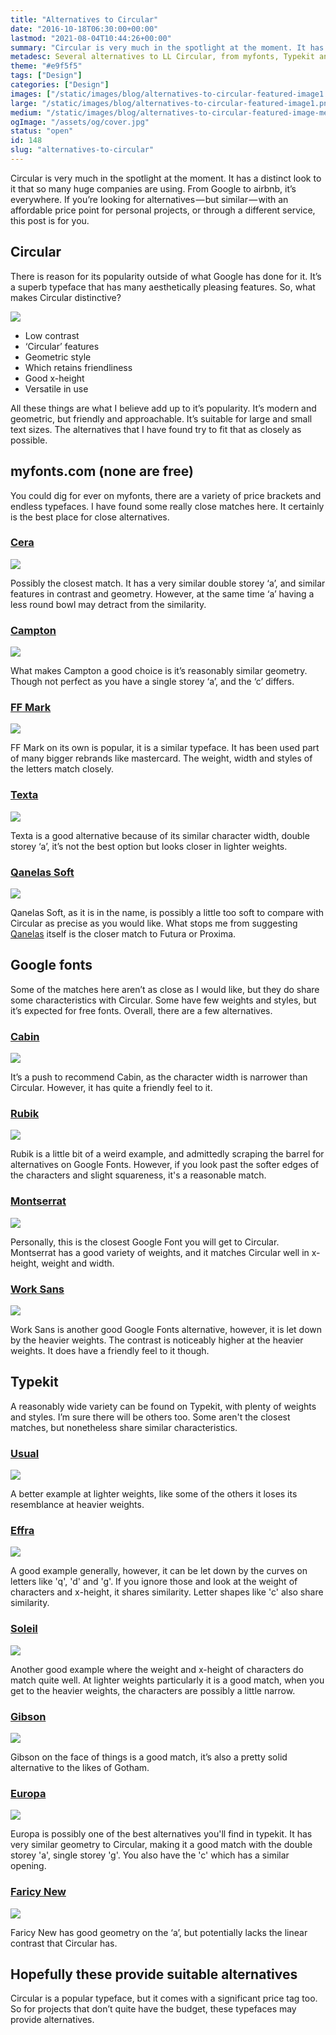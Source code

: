 ```yaml
---
title: "Alternatives to Circular"
date: "2016-10-18T06:30:00+00:00"
lastmod: "2021-08-04T10:44:26+00:00"
summary: "Circular is very much in the spotlight at the moment. It has a distinct look to it that so many huge companies are using. From Google to airbnb, it’s everywhere. If you’re looking for alternatives, with different prices and through a different service, this post is for you."
metadesc: Several alternatives to LL Circular, from myfonts, Typekit and Google Fonts. If you're looking for something cheaper or on a third party service, you will find something here."
theme: "#e9f5f5"
tags: ["Design"]
categories: ["Design"]
images: ["/static/images/blog/alternatives-to-circular-featured-image1.png"]
large: "/static/images/blog/alternatives-to-circular-featured-image1.png"
medium: "/static/images/blog/alternatives-to-circular-featured-image-medium1.png"
ogImage: "/assets/og/cover.jpg"
status: "open"
id: 148
slug: "alternatives-to-circular"
---
```


Circular is very much in the spotlight at the moment. It has a distinct look to it that so many huge companies are using. From Google to airbnb, it’s everywhere. If you’re looking for alternatives — but similar — with an affordable price point for personal projects, or through a different service, this post is for you.

## Circular
There is reason for its popularity outside of what Google has done for it. It’s a superb typeface that has many aesthetically pleasing features. So, what makes Circular distinctive? 

<Image src="/static/images/blog/alternatives-to-circular-circular.png" width={738} height={492} />

- Low contrast
- ‘Circular’ features
- Geometric style
- Which retains friendliness
- Good x-height
- Versatile in use

All these things are what I believe add up to it’s popularity. It’s modern and geometric, but friendly and approachable. It’s suitable for large and small text sizes. The alternatives that I have found try to fit that as closely as possible.

## myfonts.com (none are free)
You could dig for ever on myfonts, there are a variety of price brackets and endless typefaces. I have found some really close matches here. It certainly is the best place for close alternatives.

### [Cera](http://www.myfonts.com/fonts/typemates/cera/)

[<Image src="/static/images/blog/alternatives-to-circular-cera.png" width={738} height={492} />](http://www.myfonts.com/fonts/typemates/cera/)

Possibly the closest match. It has a very similar double storey ‘a’, and similar features in contrast and geometry. However, at the same time ‘a’ having a less round bowl may detract from the similarity.

### [Campton](http://www.myfonts.com/fonts/rene-bieder/campton/)

[<Image src="/static/images/blog/alternatives-to-circular-campton.png" width={738} height={492}/>](http://www.myfonts.com/fonts/rene-bieder/campton/)

What makes Campton a good choice is it’s reasonably similar geometry. Though not perfect as you have a single storey ‘a’, and the ‘c’ differs.

### [FF Mark](http://www.myfonts.com/fonts/fontfont/mark/)

[<Image src="/static/images/blog/alternatives-to-circular-mark.png" width={738} height={492} />](http://www.myfonts.com/fonts/fontfont/mark/)

FF Mark on its own is popular, it is a similar typeface. It has been used part of many bigger rebrands like mastercard. The weight, width and styles of the letters match closely.

### [Texta](http://www.myfonts.com/fonts/latinotype/texta/)

[<Image src="/static/images/blog/alternatives-to-circular-texta.png" width={738} height={492} />](http://www.myfonts.com/fonts/latinotype/texta/)

Texta is a good alternative because of its similar character width, double storey ‘a’, it’s not the best option but looks closer in lighter weights.

### [Qanelas Soft](http://www.myfonts.com/fonts/radomir-tinkov/qanelas-soft/)

[<Image src="/static/images/blog/alternatives-to-circular-quanelas.png" width={738} height={492} />](http://www.myfonts.com/fonts/radomir-tinkov/qanelas-soft/)

Qanelas Soft, as it is in the name, is possibly a little too soft to compare with Circular as precise as you would like. What stops me from suggesting [Qanelas](https://www.myfonts.com/fonts/radomir-tinkov/qanelas/) itself is the closer match to Futura or Proxima.

## Google fonts
Some of the matches here aren’t as close as I would like, but they do share some characteristics with Circular. Some have few weights and styles, but it’s expected for free fonts. Overall, there are a few alternatives. 

### [Cabin](https://fonts.google.com/specimen/Cabin)

[<Image src="/static/images/blog/alternatives-to-circular-cabin.png" width={738} height={492} />](https://fonts.google.com/specimen/Cabin)

It’s a push to recommend Cabin, as the character width is narrower than Circular. However, it has quite a friendly feel to it.

### [Rubik](https://fonts.google.com/specimen/Rubik)

[<Image src="/static/images/blog/alternatives-to-circular-rubik.png" width={738} height={492} />](https://fonts.google.com/specimen/Rubik)

Rubik is a little bit of a weird example, and admittedly scraping the barrel for alternatives on Google Fonts. However, if you look past the softer edges of the characters and slight squareness, it's a reasonable match.

### [Montserrat](https://fonts.google.com/specimen/Montserrat)

[<Image src="/static/images/blog/alternatives-to-circular-montserrat.png" width={738} height={492} />](http://www.myfonts.com/fonts/fontfont/mark/)

Personally, this is the closest Google Font you will get to Circular. Montserrat has a good variety of weights, and it matches Circular well in x-height, weight and width.

### [Work Sans](https://fonts.google.com/specimen/Work+Sans)

[<Image src="/static/images/blog/alternatives-to-circular-work.png" width={738} height={492} />](http://www.myfonts.com/fonts/fontfont/mark/)

Work Sans is another good Google Fonts alternative, however, it is let down by the heavier weights. The contrast is noticeably higher at the heavier weights. It does have a friendly feel to it though.

## Typekit
A reasonably wide variety can be found on Typekit, with plenty of weights and styles. I’m sure there will be others too. Some aren't the closest matches, but nonetheless share similar characteristics.

### [Usual](https://typekit.com/fonts/usual)

[<Image src="/static/images/blog/alternatives-to-circular-usual.png" width={738} height={492} />](https://typekit.com/fonts/usual)

A better example at lighter weights, like some of the others it loses its resemblance at heavier weights.

### [Effra](https://typekit.com/fonts/effra)

[<Image src="/static/images/blog/alternatives-to-circular-effra.png" width={738} height={492} />](https://typekit.com/fonts/effra)

A good example generally, however, it can be let down by the curves on letters like 'q', 'd' and 'g'. If you ignore those and look at the weight of characters and x-height, it shares similarity. Letter shapes like 'c' also share similarity.

### [Soleil](https://typekit.com/fonts/soleil)

[<Image src="/static/images/blog/alternatives-to-circular-soleil.png" width={738} height={492} />](https://typekit.com/fonts/soleil)

Another good example where the weight and x-height of characters do match quite well. At lighter weights particularly it is a good match, when you get to the heavier weights, the characters are possibly a little narrow.

### [Gibson](https://typekit.com/fonts/gibson)

[<Image src="/static/images/blog/alternatives-to-circular-gibson.png" width={738} height={492} />](https://typekit.com/fonts/gibson)

Gibson on the face of things is a good match, it’s also a pretty solid alternative to the likes of Gotham. 

### [Europa](https://typekit.com/fonts/europa)

[<Image src="/static/images/blog/alternatives-to-circular-europa.png" width={738} height={492} />](https://typekit.com/fonts/europa)

Europa is possibly one of the best alternatives you'll find in typekit. It has very similar geometry to Circular, making it a good match with the double storey 'a', single storey 'g'. You also have the 'c' which has a similar opening.

### [Faricy New](https://typekit.com/fonts/faricy-new)

[<Image src="/static/images/blog/alternatives-to-circular-faricy.png" width={738} height={492} />](https://typekit.com/fonts/faricy-new)

Faricy New has good geometry on the ‘a’, but potentially lacks the linear contrast that Circular has.

## Hopefully these provide suitable alternatives
Circular is a popular typeface, but it comes with a significant price tag too. So for projects that don’t quite have the budget, these typefaces may provide alternatives.